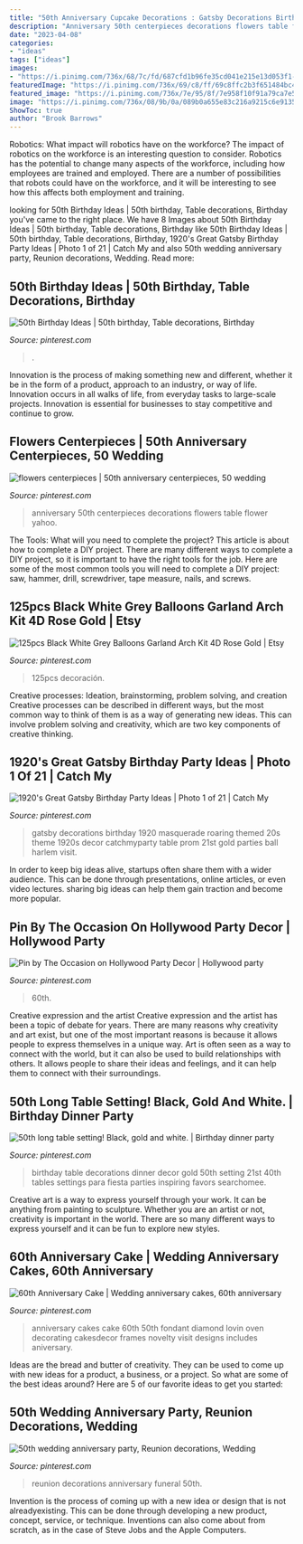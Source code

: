 ```yaml
---
title: "50th Anniversary Cupcake Decorations : Gatsby Decorations Birthday 1920 Masquerade Roaring Themed 20s Theme 1920s Decor Catchmyparty Table Prom 21st Gold Parties Ball Harlem Visit"
description: "Anniversary 50th centerpieces decorations flowers table flower yahoo"
date: "2023-04-08"
categories:
- "ideas"
tags: ["ideas"]
images:
- "https://i.pinimg.com/736x/68/7c/fd/687cfd1b96fe35cd041e215e13d053f1--funeral-planning-funeral-ideas.jpg"
featuredImage: "https://i.pinimg.com/736x/69/c8/ff/69c8ffc2b3f651484bc4480a4b3ce9d5.jpg"
featured_image: "https://i.pinimg.com/736x/7e/95/8f/7e958f10f91a79ca7e52df347fabc9a2--th-anniversary-centerpieces-anniversary-flowers.jpg"
image: "https://i.pinimg.com/736x/08/9b/0a/089b0a655e83c216a9215c6e91359f2e.jpg"
ShowToc: true
author: "Brook Barrows"
---
```



Robotics: What impact will robotics have on the workforce?
The impact of robotics on the workforce is an interesting question to consider. Robotics has the potential to change many aspects of the workforce, including how employees are trained and employed. There are a number of possibilities that robots could have on the workforce, and it will be interesting to see how this affects both employment and training.

	

		
looking for 50th Birthday Ideas | 50th birthday, Table decorations, Birthday you've came to the right place. We have 8 Images about 50th Birthday Ideas | 50th birthday, Table decorations, Birthday like 50th Birthday Ideas | 50th birthday, Table decorations, Birthday, 1920&#039;s Great Gatsby Birthday Party Ideas | Photo 1 of 21 | Catch My and also 50th wedding anniversary party, Reunion decorations, Wedding. Read more:
		
    
## 50th Birthday Ideas | 50th Birthday, Table Decorations, Birthday

<img loading=lazy src="https://i.pinimg.com/736x/57/62/21/576221774e867fd49bbd2a9f152e68de.jpg" onerror="this.onerror=null;this.src='https://tse3.mm.bing.net/th?id=OIP.0K9vtAi-U_4GZ8sotCAmGAHaJ3&amp;pid=15.1';" alt="50th Birthday Ideas | 50th birthday, Table decorations, Birthday">

_Source: pinterest.com_

>. 

	

Innovation is the process of making something new and different, whether it be in the form of a product, approach to an industry, or way of life. Innovation occurs in all walks of life, from everyday tasks to large-scale projects. Innovation is essential for businesses to stay competitive and continue to grow.

    
## Flowers Centerpieces | 50th Anniversary Centerpieces, 50 Wedding

<img loading=lazy src="https://i.pinimg.com/736x/7e/95/8f/7e958f10f91a79ca7e52df347fabc9a2--th-anniversary-centerpieces-anniversary-flowers.jpg" onerror="this.onerror=null;this.src='https://tse4.mm.bing.net/th?id=OIP.KRZ0LVsUjLm61G9De26TsgHaLH&amp;pid=15.1';" alt="flowers centerpieces | 50th anniversary centerpieces, 50 wedding">

_Source: pinterest.com_

>anniversary 50th centerpieces decorations flowers table flower yahoo. 

	

The Tools: What will you need to complete the project?
This article is about how to complete a DIY project. There are many different ways to complete a DIY project, so it is important to have the right tools for the job. Here are some of the most common tools you will need to complete a DIY project: saw, hammer, drill, screwdriver, tape measure, nails, and screws.

    
## 125pcs Black White Grey Balloons Garland Arch Kit 4D Rose Gold | Etsy

<img loading=lazy src="https://i.pinimg.com/736x/88/94/9f/88949fe570b9d8c11c242bb399a24e8d.jpg" onerror="this.onerror=null;this.src='https://tse4.mm.bing.net/th?id=OIP.JV2BcJqvWng-a318mrUIUwHaGi&amp;pid=15.1';" alt="125pcs Black White Grey Balloons Garland Arch Kit 4D Rose Gold | Etsy">

_Source: pinterest.com_

>125pcs decoración. 

	

Creative processes: Ideation, brainstorming, problem solving, and creation
Creative processes can be described in different ways, but the most common way to think of them is as a way of generating new ideas. This can involve problem solving and creativity, which are two key components of creative thinking.

    
## 1920&#039;s Great Gatsby Birthday Party Ideas | Photo 1 Of 21 | Catch My

<img loading=lazy src="https://i.pinimg.com/736x/08/9b/0a/089b0a655e83c216a9215c6e91359f2e.jpg" onerror="this.onerror=null;this.src='https://tse3.mm.bing.net/th?id=OIP.UFLaCX6WwXoDs1OgiF_x4AHaLG&amp;pid=15.1';" alt="1920&#039;s Great Gatsby Birthday Party Ideas | Photo 1 of 21 | Catch My">

_Source: pinterest.com_

>gatsby decorations birthday 1920 masquerade roaring themed 20s theme 1920s decor catchmyparty table prom 21st gold parties ball harlem visit. 

	

In order to keep big ideas alive, startups often share them with a wider audience. This can be done through presentations, online articles, or even video lectures. sharing big ideas can help them gain traction and become more popular.

    
## Pin By The Occasion On Hollywood Party Decor | Hollywood Party

<img loading=lazy src="https://i.pinimg.com/736x/d7/54/eb/d754eb7d46eaaa1d87108634bf1f9703.jpg" onerror="this.onerror=null;this.src='https://tse3.mm.bing.net/th?id=OIP.iZd9kfDxcutMGGl36JIRMQHaG7&amp;pid=15.1';" alt="Pin by The Occasion on Hollywood Party Decor | Hollywood party">

_Source: pinterest.com_

>60th. 

	

Creative expression and the artist
Creative expression and the artist has been a topic of debate for years. There are many reasons why creativity and art exist, but one of the most important reasons is because it allows people to express themselves in a unique way. Art is often seen as a way to connect with the world, but it can also be used to build relationships with others. It allows people to share their ideas and feelings, and it can help them to connect with their surroundings.

    
## 50th Long Table Setting! Black, Gold And White. | Birthday Dinner Party

<img loading=lazy src="https://i.pinimg.com/736x/69/c8/ff/69c8ffc2b3f651484bc4480a4b3ce9d5.jpg" onerror="this.onerror=null;this.src='https://tse2.mm.bing.net/th?id=OIP.hE0EwQP1xLjqRMWeZp4gbwHaNL&amp;pid=15.1';" alt="50th long table setting! Black, gold and white. | Birthday dinner party">

_Source: pinterest.com_

>birthday table decorations dinner decor gold 50th setting 21st 40th tables settings para fiesta parties inspiring favors searchomee. 

	

Creative art is a way to express yourself through your work. It can be anything from painting to sculpture. Whether you are an artist or not, creativity is important in the world. There are so many different ways to express yourself and it can be fun to explore new styles.

    
## 60th Anniversary Cake | Wedding Anniversary Cakes, 60th Anniversary

<img loading=lazy src="https://i.pinimg.com/736x/f5/92/77/f592778b7c2393eb866a8792d86ee546.jpg" onerror="this.onerror=null;this.src='https://tse3.mm.bing.net/th?id=OIP.LyUz0FSczbaHW2u9TrZtygHaLW&amp;pid=15.1';" alt="60th Anniversary Cake | Wedding anniversary cakes, 60th anniversary">

_Source: pinterest.com_

>anniversary cakes cake 60th 50th fondant diamond lovin oven decorating cakesdecor frames novelty visit designs includes aniversary. 

	

Ideas are the bread and butter of creativity. They can be used to come up with new ideas for a product, a business, or a project. So what are some of the best ideas around? Here are 5 of our favorite ideas to get you started:

    
## 50th Wedding Anniversary Party, Reunion Decorations, Wedding

<img loading=lazy src="https://i.pinimg.com/736x/68/7c/fd/687cfd1b96fe35cd041e215e13d053f1--funeral-planning-funeral-ideas.jpg" onerror="this.onerror=null;this.src='https://tse3.mm.bing.net/th?id=OIP.1sTHTmHleVVOl7iLwnbGggHaLH&amp;pid=15.1';" alt="50th wedding anniversary party, Reunion decorations, Wedding">

_Source: pinterest.com_

>reunion decorations anniversary funeral 50th. 

	

Invention is the process of coming up with a new idea or design that is not alreadyexisting. This can be done through developing a new product, concept, service, or technique. Inventions can also come about from scratch, as in the case of Steve Jobs and the Apple Computers.

